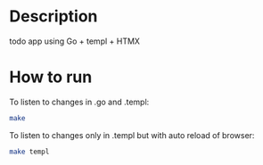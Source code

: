 # Description

todo app using Go + templ + HTMX

# How to run

To listen to changes in .go and .templ:

```bash
make
```

To listen to changes only in .templ but with auto reload of browser:

```bash
make templ
```
